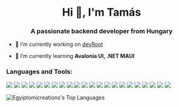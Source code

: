 <h1 align="center">Hi 👋, I'm Tamás</h1>
<h3 align="center">A passionate backend developer from Hungary</h3>

- 🔭 I’m currently working on [devRoot](https://github.com/devRoot-workshop/devRoot-backend)

- 🌱 I’m currently learning **Avalonia UI, .NET MAUI**



<h3 align="left">Languages and Tools:</h3>
<p align="left">
  <!-- Backend Development -->
  <img src="https://img.shields.io/badge/C%23-239120?style=for-the-badge&logo=c-sharp&logoColor=white"/>
  <img src="https://img.shields.io/badge/.NET-5C2D91?style=for-the-badge&logo=.net&logoColor=white"/>
  <img src="https://img.shields.io/badge/.NET_MAUI-512BD4?style=for-the-badge&logo=.net&logoColor=white"/>
  <img src="https://img.shields.io/badge/Blazor-5C2D91?style=for-the-badge&logo=.net&logoColor=white"/>
  <img src="https://img.shields.io/badge/Xamarin-3498DB?style=for-the-badge&logo=xamarin&logoColor=white"/>
  <img src="https://img.shields.io/badge/Entity_Framework_Core-5C2D91?style=for-the-badge&logo=.net&logoColor=white"/>
    <img src="https://img.shields.io/badge/Avalonia_UI-0078D7?style=for-the-badge&logo=microsoft&logoColor=white"/>

  <!-- Frontend Development -->
  <img src="https://img.shields.io/badge/HTML-239120?style=for-the-badge&logo=html5&logoColor=white"/>
  <img src="https://img.shields.io/badge/CSS-239120?&style=for-the-badge&logo=css3&logoColor=white"/>
  <img src="https://img.shields.io/badge/JavaScript-F7DF1E?style=for-the-badge&logo=javascript&logoColor=black"/>
  <img src="https://img.shields.io/badge/React-61DAFB?style=for-the-badge&logo=react&logoColor=black"/>
  <img src="https://img.shields.io/badge/Bootstrap-563D7C?style=for-the-badge&logo=bootstrap&logoColor=white"/>

  <!-- Database Tools -->
  <img src="https://img.shields.io/badge/SQL_Server-CC2927?style=for-the-badge&logo=microsoft-sql-server&logoColor=white"/>
  <img src="https://img.shields.io/badge/MySQL-316192?style=for-the-badge&logo=mysql&logoColor=white"/>
  <img src="https://img.shields.io/badge/PostgreSQL-316192?style=for-the-badge&logo=postgresql&logoColor=white"/>
  <img src="https://img.shields.io/badge/Firebase-FFCA28?style=for-the-badge&logo=firebase&logoColor=black"/>

  <!-- IDEs & Tools -->
  <img src="https://img.shields.io/badge/Visual_Studio-5C2D91?style=for-the-badge&logo=visual%20studio&logoColor=white"/>
  <img src="https://img.shields.io/badge/Rider-000000?style=for-the-badge&logo=Rider&logoColor=white"/>
  <img src="https://img.shields.io/badge/Git-F05032?style=for-the-badge&logo=git&logoColor=white"/>
  <img src="https://img.shields.io/badge/GitHub-181717?style=for-the-badge&logo=github&logoColor=white"/>
  <img src="https://img.shields.io/badge/Trello-0052CC?style=for-the-badge&logo=trello&logoColor=white"/>

  <!-- Other Tools -->
  <img src="https://img.shields.io/badge/powershell-5391FE?style=for-the-badge&logo=powershell&logoColor=white"/>
</p>

![Egyiptomicreations's Top Languages](https://github-readme-stats.vercel.app/api/top-langs/?username=Egyiptomicreations&theme=vue-dark&show_icons=true&hide_border=true&layout=compact)